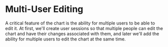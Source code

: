 # Multi-User Editing

A critical feature of the chart is the ability for multiple users to be able to edit it. At first, we'll create user sessions so that multiple people can edit the chart and have their changes associated with them, and later we'll add the ability for multiple users to edit the chart at the same time.
